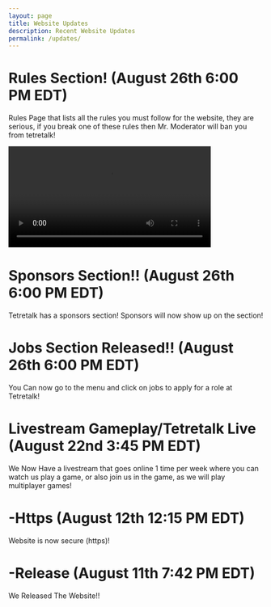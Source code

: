 ```yaml
---
layout: page
title: Website Updates
description: Recent Website Updates
permalink: /updates/
---
```




# Rules Section! (August 26th 6:00 PM EDT)

Rules Page that lists all the rules you must follow for the website, they are serious, if you break one of these rules then Mr. Moderator will ban you from tetretalk!
<div>
  <video autoplay="" loop="" class="spacing-2jY1b4 marginBottom20-32qID7 vsc-initialized" width="400" data-vscid="krgjvq2na"><source src="https://discordapp.com/assets/62ac6016dc438a1fe4926ed43d3fe280.webm" type="video/webm"><source src="https://discordapp.com/assets/6b3cc6ff5c09de83cc37561a43304dee.mp4" type="video/mp4"><img alt="" src="https://discordapp.com/assets/1923b5f96b83785235595042bd7f5a0d.png"></video>
  </div>
  
# Sponsors Section!! (August 26th 6:00 PM EDT)

Tetretalk has a sponsors section! Sponsors will now show up on the section!

# Jobs Section Released!! (August 26th 6:00 PM EDT)

You Can now go to the menu and click on jobs to apply for a role at Tetretalk!


# Livestream Gameplay/Tetretalk Live (August 22nd 3:45 PM EDT)

We Now Have a livestream that goes online 1 time per week where you can watch us play a game, or also join us in the game, as we will play multiplayer games!



# -Https (August 12th 12:15 PM EDT)

Website is now secure (https)!




# -Release (August 11th 7:42 PM EDT)

We Released The Website!!
